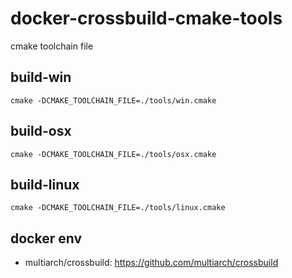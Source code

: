 # docker-crossbuild-cmake-tools

cmake toolchain file

## build-win
`cmake -DCMAKE_TOOLCHAIN_FILE=./tools/win.cmake`
## build-osx
`cmake -DCMAKE_TOOLCHAIN_FILE=./tools/osx.cmake`
## build-linux
`cmake -DCMAKE_TOOLCHAIN_FILE=./tools/linux.cmake`

## docker env
- multiarch/crossbuild: https://github.com/multiarch/crossbuild